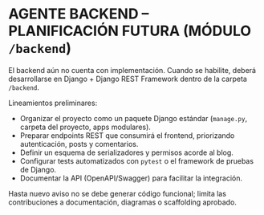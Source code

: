 # AGENTE BACKEND – PLANIFICACIÓN FUTURA (MÓDULO `/backend`)

El backend aún no cuenta con implementación. Cuando se habilite, deberá desarrollarse en Django + Django REST Framework dentro de la carpeta `/backend`.

Lineamientos preliminares:
- Organizar el proyecto como un paquete Django estándar (`manage.py`, carpeta del proyecto, apps modulares).
- Preparar endpoints REST que consumirá el frontend, priorizando autenticación, posts y comentarios.
- Definir un esquema de serializadores y permisos acorde al blog.
- Configurar tests automatizados con `pytest` o el framework de pruebas de Django.
- Documentar la API (OpenAPI/Swagger) para facilitar la integración.

Hasta nuevo aviso no se debe generar código funcional; limita las contribuciones a documentación, diagramas o scaffolding aprobado.

